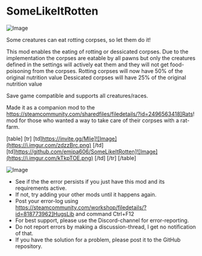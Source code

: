 # SomeLikeItRotten

![Image](https://i.imgur.com/WAEzk68.png)


Some creatures can eat rotting corpses, so let them do it!
 
This mod enables the eating of rotting or dessicated corpses. Due to the implementation the corpses are eatable by all pawns but only the creatures defined in the settings will actively eat them and they will not get food-poisoning from the corpses.
Rotting corpses will now have 50% of the original nutrition value
Dessicated corpses will have 25% of the original nutrition value

Save game compatible and supports all creatures/races. 

Made it as a companion mod to the https://steamcommunity.com/sharedfiles/filedetails/?id=2496563418]Rats! mod for those who wanted a way to take care of their corpses with a rat-farm.

[table]
	[tr]
		[td]https://invite.gg/Mlie]![Image](https://i.imgur.com/zdzzBrc.png)
[/td]
		[td]https://github.com/emipa606/SomeLikeItRotten]![Image](https://i.imgur.com/kTkpTOE.png)
[/td]
	[/tr]
[/table]

![Image](https://i.imgur.com/Rs6T6cr.png)



-  See if the the error persists if you just have this mod and its requirements active.
-  If not, try adding your other mods until it happens again.
-  Post your error-log using https://steamcommunity.com/workshop/filedetails/?id=818773962]HugsLib and command Ctrl+F12
-  For best support, please use the Discord-channel for error-reporting.
-  Do not report errors by making a discussion-thread, I get no notification of that.
-  If you have the solution for a problem, please post it to the GitHub repository.



